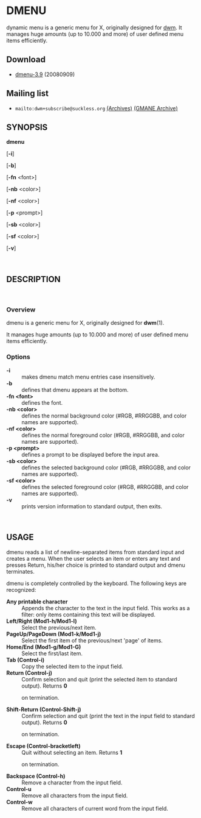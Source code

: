 DMENU
=====
dynamic menu is a generic menu for X, originally designed for [dwm](/dwm/).
It  manages  huge  amounts  (up  to  10.000  and more) of user defined menu
items efficiently.

Download
--------
* [dmenu-3.9](http://code.suckless.org/dl/tools/dmenu-3.9.tar.gz) (20080909)

Mailing list
------------
* `mailto:dwm+subscribe@suckless.org` [(Archives)](http://lists.suckless.org/dwm) [(GMANE Archive)](http://dir.gmane.org/gmane.comp.window-managers.dwm)

<H2>SYNOPSIS</H2>

<B>dmenu</B>

[<B>-i</B>]

[<B>-b</B>]

[<B>-fn</B> &lt;font&gt;]

[<B>-nb</B> &lt;color&gt;]

[<B>-nf</B> &lt;color&gt;]

[<B>-p</B> &lt;prompt&gt;]

[<B>-sb</B> &lt;color&gt;]

[<B>-sf</B> &lt;color&gt;]

[<B>-v</B>]

<A NAME="lbAD">&nbsp;</A>
<H2>DESCRIPTION</H2>

<A NAME="lbAE">&nbsp;</A>
<H3>Overview</H3>

dmenu is a generic menu for X, originally designed for
<B>dwm</B>(1).

It manages huge amounts (up to 10.000 and more) of user defined menu items
efficiently.
<A NAME="lbAF">&nbsp;</A>
<H3>Options</H3>

<DL COMPACT>
<DT><B>-i</B>

<DD>
makes dmenu match menu entries case insensitively.
<DT><B>-b</B>

<DD>
defines that dmenu appears at the bottom.
<DT><B>-fn &lt;font&gt;</B>

<DD>
defines the font.
<DT><B>-nb &lt;color&gt;</B>

<DD>
defines the normal background color (#RGB, #RRGGBB, and color names are supported).
<DT><B>-nf &lt;color&gt;</B>

<DD>
defines the normal foreground color (#RGB, #RRGGBB, and color names are supported).
<DT><B>-p &lt;prompt&gt;</B>

<DD>
defines a prompt to be displayed before the input area.
<DT><B>-sb &lt;color&gt;</B>

<DD>
defines the selected background color (#RGB, #RRGGBB, and color names are supported).
<DT><B>-sf &lt;color&gt;</B>

<DD>
defines the selected foreground color (#RGB, #RRGGBB, and color names are supported).
<DT><B>-v</B>

<DD>
prints version information to standard output, then exits.
</DL>
<A NAME="lbAG">&nbsp;</A>
<H2>USAGE</H2>

dmenu reads a list of newline-separated items from standard input and creates a
menu.  When the user selects an item or enters any text and presses Return, his/her
choice is printed to standard output and dmenu terminates.
<P>

dmenu is completely controlled by the keyboard. The following keys are recognized:
<DL COMPACT>
<DT><B>Any printable character</B>

<DD>
Appends the character to the text in the input field.  This works as a filter:
only items containing this text will be displayed.
<DT><B>Left/Right (Mod1-h/Mod1-l)</B>

<DD>
Select the previous/next item.
<DT><B>PageUp/PageDown (Mod1-k/Mod1-j)</B>

<DD>
Select the first item of the previous/next 'page' of items.
<DT><B>Home/End (Mod1-g/Mod1-G)</B>

<DD>
Select the first/last item.
<DT><B>Tab (Control-i)</B>

<DD>
Copy the selected item to the input field.
<DT><B>Return (Control-j)</B>

<DD>
Confirm selection and quit (print the selected item to standard output). Returns
<B>0</B>

on termination.
<DT><B>Shift-Return (Control-Shift-j)</B>

<DD>
Confirm selection and quit (print the text in the input field to standard output).
Returns
<B>0</B>

on termination.
<DT><B>Escape (Control-bracketleft)</B>

<DD>
Quit without selecting an item. Returns
<B>1</B>

on termination.
<DT><B>Backspace (Control-h)</B>

<DD>
Remove a character from the input field.
<DT><B>Control-u</B>

<DD>
Remove all characters from the input field.
<DT><B>Control-w</B>

<DD>
Remove all characters of current word from the input field.
</DL>
